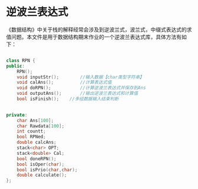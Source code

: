 # 逆波兰表达式

《数据结构》中关于栈的解释经常会涉及到逆波兰式，波兰式，中缀式表达式的求值问题。本文件是用于数据结构期末作业的一个逆波兰表达式库，具体方法有如下：

```cpp

class RPN {
public:
    RPN();
    void inputStr();		//输入数据【char类型字符串】
    void calAns();			//计算表达式值
    void doRPN();			//计算逆波兰表达式并保存到Ans
    void outputAns();		//输出逆波兰表达式和计算值
    bool isFinish();	//多组数据输入结束判断
    

private:
    char Ans[100];
    char Rawdata[100];
    int countt;
    bool RPNed;
    double calcAns;
    stack<char> OPT;
    stack<double> Cal;
    bool doneRPN();			
    bool isOper(char);	
    bool isPrio(char,char);
    double calculate();
};
```


